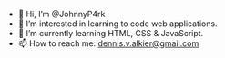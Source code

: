 - 👋 Hi, I’m @JohnnyP4rk
- 👀 I’m interested in learning to code web applications.
- 🌱 I’m currently learning HTML, CSS & JavaScript.
- 📫 How to reach me: dennis.v.alkier@gmail.com

<!---
JohnnyP4rk/JohnnyP4rk is a ✨ special ✨ repository because its `README.md` (this file) appears on your GitHub profile.
You can click the Preview link to take a look at your changes.
--->
